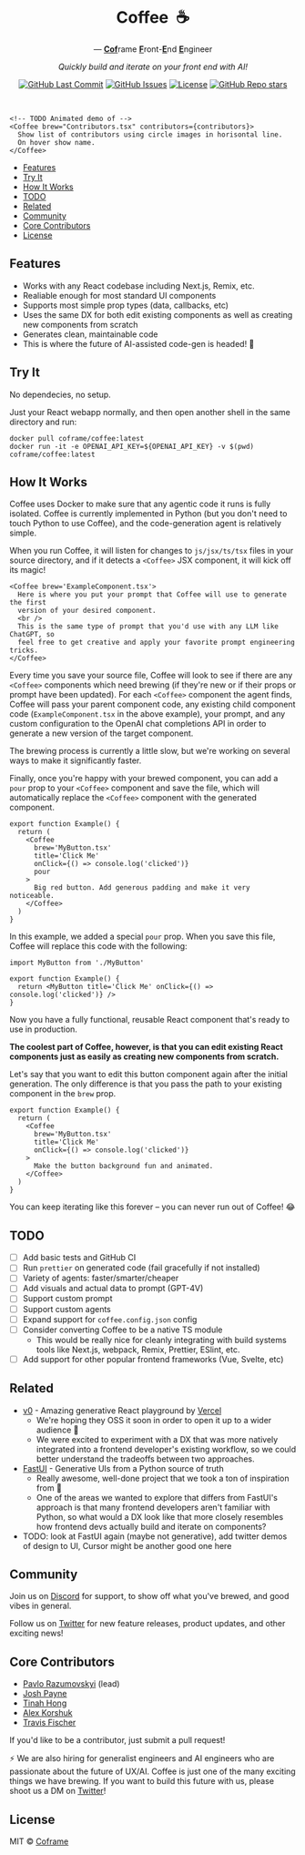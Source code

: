 <div align="center">

# Coffee &nbsp;☕ <!-- omit from toc -->

— <ins>**Cof**</ins>rame <ins>**F**</ins>ront-<ins>**E**</ins>nd <ins>**E**</ins>ngineer

*Quickly build and iterate on your front end with AI!*

<p>
<a href="https://github.com/coframe/coffee/commits"><img alt="GitHub Last Commit" src="https://img.shields.io/github/last-commit/coframe/coffee" /></a>
<a href="https://github.com/coframe/coffee/issues"><img alt="GitHub Issues" src="https://img.shields.io/github/issues/coframe/coffee" /></a>
<a href="https://github.com/coframe/coffee/blob/main/LICENSE"><img alt="License" src="https://img.shields.io/badge/License-MIT-green.svg" /></a>
<a href="https://github.com/coframe/coffee"><img alt="GitHub Repo stars" src="https://img.shields.io/github/stars/coframe/coffee?style=social" /></a>
</p>
<br />
</div>

```
<!-- TODO Animated demo of -->
<Coffee brew="Contributors.tsx" contributors={contributors}>
  Show list of contributors using circle images in horisontal line.
  On hover show name.
</Coffee>
```

- [Features](#features)
- [Try It](#try-it)
- [How It Works](#how-it-works)
- [TODO](#todo)
- [Related](#related)
- [Community](#community)
- [Core Contributors](#core-contributors)
- [License](#license)

## Features

- Works with any React codebase including Next.js, Remix, etc.
- Realiable enough for most standard UI components
- Supports most simple prop types (data, callbacks, etc)
- Uses the same DX for both edit existing components as well as creating new components from scratch
- Generates clean, maintainable code
- This is where the future of AI-assisted code-gen is headed! 🚀

## Try It

No dependecies, no setup.

Just your React webapp normally, and then open another shell in the same directory and run:

```
docker pull coframe/coffee:latest
docker run -it -e OPENAI_API_KEY=${OPENAI_API_KEY} -v $(pwd) coframe/coffee:latest
```

## How It Works

Coffee uses Docker to make sure that any agentic code it runs is fully isolated. Coffee is currently implemented in Python (but you don't need to touch Python to use Coffee), and the code-generation agent is relatively simple.

When you run Coffee, it will listen for changes to `js/jsx/ts/tsx` files in your source directory, and if it detects a `<Coffee>` JSX component, it will kick off its magic!

```tsx
<Coffee brew='ExampleComponent.tsx'>
  Here is where you put your prompt that Coffee will use to generate the first
  version of your desired component.
  <br />
  This is the same type of prompt that you'd use with any LLM like ChatGPT, so
  feel free to get creative and apply your favorite prompt engineering tricks.
</Coffee>
```

Every time you save your source file, Coffee will look to see if there are any `<Coffee>` components which need brewing (if they're new or if their props or prompt have been updated). For each `<Coffee>` component the agent finds, Coffee will pass your parent component code, any existing child component code (`ExampleComponent.tsx` in the above example), your prompt, and any custom configuration to the OpenAI chat completions API in order to generate a new version of the target component.

The brewing process is currently a little slow, but we're working on several ways to make it significantly faster.

Finally, once you're happy with your brewed component, you can add a `pour` prop to your `<Coffee>` component and save the file, which will automatically replace the `<Coffee>` component with the generated component.

```tsx
export function Example() {
  return (
    <Coffee
      brew='MyButton.tsx'
      title='Click Me'
      onClick={() => console.log('clicked')}
      pour
    >
      Big red button. Add generous padding and make it very noticeable.
    </Coffee>
  )
}
```

In this example, we added a special `pour` prop. When you save this file, Coffee will replace this code with the following:

```tsx
import MyButton from './MyButton'

export function Example() {
  return <MyButton title='Click Me' onClick={() => console.log('clicked')} />
}
```

Now you have a fully functional, reusable React component that's ready to use in production.

**The coolest part of Coffee, however, is that you can edit existing React components just as easily as creating new components from scratch.**

Let's say that you want to edit this button component again after the initial generation. The only difference is that you pass the path to your existing component in the `brew` prop.

```tsx
export function Example() {
  return (
    <Coffee
      brew='MyButton.tsx'
      title='Click Me'
      onClick={() => console.log('clicked')}
    >
      Make the button background fun and animated.
    </Coffee>
  )
}
```

You can keep iterating like this forever – you can never run out of Coffee! 😂

## TODO

- [ ] Add basic tests and GitHub CI
- [ ] Run `prettier` on generated code (fail gracefully if not installed)
- [ ] Variety of agents: faster/smarter/cheaper
- [ ] Add visuals and actual data to prompt (GPT-4V)
- [ ] Support custom prompt
- [ ] Support custom agents
- [ ] Expand support for `coffee.config.json` config
- [ ] Consider converting Coffee to be a native TS module
  - This would be really nice for cleanly integrating with build systems tools like Next.js, webpack, Remix, Prettier, ESlint, etc.
- [ ] Add support for other popular frontend frameworks (Vue, Svelte, etc)

## Related

- [v0](https://v0.dev) - Amazing generative React playground by [Vercel](https://vercel.com)
  - We're hoping they OSS it soon in order to open it up to a wider audience 🥹
  - We were excited to experiment with a DX that was more natively integrated into a frontend developer's existing workflow, so we could better understand the tradeoffs between two approaches.
- [FastUI](https://github.com/pydantic/FastUI) - Generative UIs from a Python source of truth
  - Really awesome, well-done project that we took a ton of inspiration from 💯
  - One of the areas we wanted to explore that differs from FastUI's approach is that many frontend developers aren't familiar with Python, so what would a DX look like that more closely resembles how frontend devs actually build and iterate on components?
- TODO: look at FastUI again (maybe not generative), add twitter demos of design to UI, Cursor might be another good one here

## Community

Join us on [Discord](https://discord.gg/coframe) for support, to show off what you've brewed, and good vibes in general.

Follow us on [Twitter](https://twitter.com/coframe_ai) for new feature releases, product updates, and other exciting news!
 
## Core Contributors

- [Pavlo Razumovskyi](https://github.com/1um) (lead)
- [Josh Payne](https://github.com/joshpxyne)
- [Tinah Hong](https://github.com/tunahfishy)
- [Alex Korshuk](https://github.com/AlekseyKorshuk)
- [Travis Fischer](https://github.com/transitive-bullshit)

If you'd like to be a contributor, just submit a pull request!

⚡ We are also hiring for generalist engineers and AI engineers who are passionate about the future of UX/AI. Coffee is just one of the many exciting things we have brewing. If you want to build this future with us, please shoot us a DM on [Twitter](https://twitter.com/coframe_ai)!

## License

MIT © [Coframe](https://coframe.ai)

